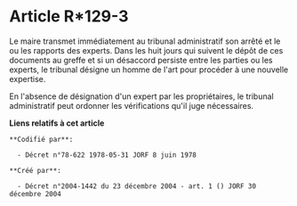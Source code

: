 # Article R*129-3

Le maire transmet immédiatement au tribunal administratif son arrêté et le ou les rapports des experts. Dans les huit jours
qui suivent le dépôt de ces documents au greffe et si un désaccord persiste entre les parties ou les experts, le tribunal
désigne un homme de l'art pour procéder à une nouvelle expertise.

En l'absence de désignation d'un expert par les propriétaires, le tribunal administratif peut ordonner les vérifications
qu'il juge nécessaires.

**Liens relatifs à cet article**

	**Codifié par**:

	  - Décret n°78-622 1978-05-31 JORF 8 juin 1978

	**Créé par**:

	  - Décret n°2004-1442 du 23 décembre 2004 - art. 1 () JORF 30 décembre 2004
